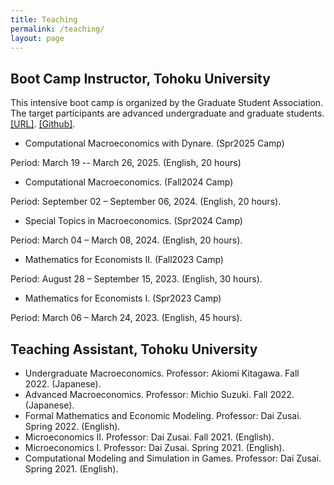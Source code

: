 ```yaml
---
title: Teaching
permalink: /teaching/
layout: page
---
```



## Boot Camp Instructor, Tohoku University

This intensive boot camp is organized by the Graduate Student Association. The target participants are advanced undergraduate and graduate students. [[URL]](https://thanhqtran.github.io/tohoku_bootcamp/). [[Github]](https://github.com/thanhqtran/tohoku_bootcamp).

- Computational Macroeconomics with Dynare. (Spr2025 Camp)

Period: March 19 -- March 26, 2025. (English, 20 hours)
- Computational Macroeconomics. (Fall2024 Camp)

Period: September 02 – September 06, 2024. (English, 20 hours).
- Special Topics in Macroeconomics. (Spr2024 Camp)

Period: March 04 – March 08, 2024. (English, 20 hours).
- Mathematics for Economists II. (Fall2023 Camp)

Period: August 28 – September 15, 2023. (English, 30 hours).
- Mathematics for Economists I. (Spr2023 Camp)

Period: March 06 – March 24, 2023. (English, 45 hours).


## Teaching Assistant, Tohoku University

- Undergraduate Macroeconomics. Professor: Akiomi Kitagawa. Fall 2022. (Japanese).
- Advanced Macroeconomics. Professor: Michio Suzuki. Fall 2022. (Japanese).
- Formal Mathematics and Economic Modeling. Professor: Dai Zusai. Spring 2022. (English).
- Microeconomics II. Professor: Dai Zusai. Fall 2021. (English).
- Microeconomics I. Professor: Dai Zusai. Spring 2021. (English).
- Computational Modeling and Simulation in Games. Professor: Dai Zusai. Spring 2021. (English).
